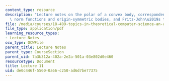 ```yaml
---
content_type: resource
description: "Lecture notes on the polar of a convex body, correspondence between\
  \ norm functions and origin-symmetric bodies, and Fritz-John\u2019s theorem."
file: /media/courses/18-409-topics-in-theoretical-computer-science-an-algorithmists-toolkit-fall-2009/de0c446f55600a66c250ad6d7be77375_MIT18_409F09_scribe11.pdf
file_type: application/pdf
learning_resource_types:
- Lecture Notes
ocw_type: OCWFile
parent_title: Lecture Notes
parent_type: CourseSection
parent_uid: 7a3b312a-402a-2e2a-501a-03e802d0e460
resourcetype: Document
title: Lecture 11
uid: de0c446f-5560-0a66-c250-ad6d7be77375
---
```

